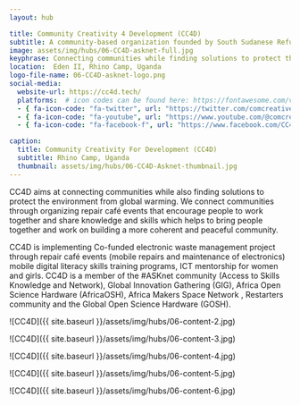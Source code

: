 ```yaml
---
layout: hub

title: Community Creativity 4 Development (CC4D)
subtitle: A community-based organization founded by South Sudanese Refugees professionals (Youths) who saw a gap in repair, reuse and maintenance of Electronics.
image: assets/img/hubs/06-CC4D-asknet-full.jpg
keyphrase: Connecting communities while finding solutions to protect the environment from global warming.
location:  Eden II, Rhino Camp, Uganda 
logo-file-name: 06-CC4D-asknet-logo.png
social-media:
  website-url: https://cc4d.tech/
  platforms:  # icon codes can be found here: https://fontawesome.com/v5/search?o=r&m=free
  - { fa-icon-code: "fa-twitter", url: "https://twitter.com/comcreative4d" }
  - { fa-icon-code: "fa-youtube", url: "https://www.youtube.com/@comcreative4d" }
  - { fa-icon-code: "fa-facebook-f", url: "https://www.facebook.com/CC4D.Uganda/" }

caption:
  title: Community Creativity For Development (CC4D)
  subtitle: Rhino Camp, Uganda
  thumbnail: assets/img/hubs/06-CC4D-Asknet-thumbnail.jpg
---
```


CC4D aims at connecting communities while also finding solutions to protect the environment from global warming. We connect communities through organizing repair café events that encourage people to work together and share knowledge and skills which helps to bring people together and work on building a more coherent and peaceful community.

CC4D is implementing Co-funded electronic waste management project through repair café events (mobile repairs and maintenance of electronics) mobile digital literacy skills training programs, ICT mentorship for women and girls. CC4D is a member of the #ASKnet community (Access to Skills Knowledge and Network), Global Innovation Gathering (GIG), Africa Open Science Hardware (AfricaOSH), Africa Makers Space Network , Restarters community and the Global Open Science Hardware (GOSH).

![CC4D]({{ site.baseurl }}/assets/img/hubs/06-content-2.jpg)

![CC4D]({{ site.baseurl }}/assets/img/hubs/06-content-3.jpg)

![CC4D]({{ site.baseurl }}/assets/img/hubs/06-content-4.jpg)

![CC4D]({{ site.baseurl }}/assets/img/hubs/06-content-5.jpg)

![CC4D]({{ site.baseurl }}/assets/img/hubs/06-content-6.jpg)

